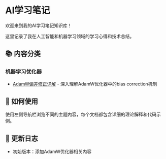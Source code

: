 # AI学习笔记

欢迎来到我的AI学习笔记知识库！

这里记录了我在人工智能和机器学习领域的学习心得和技术总结。

## 📚 内容分类

### 机器学习优化器
- [AdamW偏差修正详解](adamw_bias_correction.md) - 深入理解AdamW优化器中的bias correction机制

## 🚀 如何使用

使用左侧导航栏浏览不同的主题内容，每个文档都包含详细的理论解释和代码示例。

## 📝 更新日志

- 初始版本：添加AdamW优化器相关内容